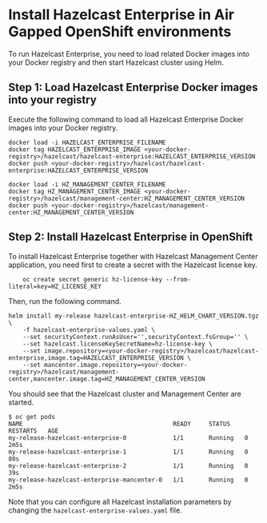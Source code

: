 # Install Hazelcast Enterprise in Air Gapped OpenShift environments

To run Hazelcast Enterprise, you need to load related Docker images into your Docker registry and then start Hazelcast cluster using Helm.

## Step 1: Load Hazelcast Enterprise Docker images into your registry

Execute the following command to load all Hazelcast Enterprise Docker images into your Docker registry.

	docker load -i HAZELCAST_ENTERPRISE_FILENAME
	docker tag HAZELCAST_ENTERPRISE_IMAGE <your-docker-registry>/hazelcast/hazelcast-enterprise:HAZELCAST_ENTERPRISE_VERSION
	docker push <your-docker-registry>/hazelcast/hazelcast-enterprise:HAZELCAST_ENTERPRISE_VERSION

	docker load -i HZ_MANAGEMENT_CENTER_FILENAME
	docker tag HZ_MANAGEMENT_CENTER_IMAGE <your-docker-registry>/hazelcast/management-center:HZ_MANAGEMENT_CENTER_VERSION
	docker push <your-docker-registry>/hazelcast/management-center:HZ_MANAGEMENT_CENTER_VERSION

## Step 2: Install Hazelcast Enterprise in OpenShift

To install Hazelcast Enterprise together with Hazelcast Management Center application, you need first to create a secret with the Hazelcast license key.

		oc create secret generic hz-license-key --from-literal=key=HZ_LICENSE_KEY

Then, run the following command.

	helm install my-release hazelcast-enterprise-HZ_HELM_CHART_VERSION.tgz \
		-f hazelcast-enterprise-values.yaml \
		--set securityContext.runAsUser='',securityContext.fsGroup='' \
		--set hazelcast.licenseKeySecretName=hz-license-key \
		--set image.repository=<your-docker-registry>/hazelcast/hazelcast-enterprise,image.tag=HAZELCAST_ENTERPRISE_VERSION \
		--set mancenter.image.repository=<your-docker-registry>/hazelcast/management-center,mancenter.image.tag=HZ_MANAGEMENT_CENTER_VERSION

You should see that the Hazelcast cluster and Management Center are started.

	$ oc get pods
	NAME                                          READY     STATUS    RESTARTS   AGE
	my-release-hazelcast-enterprise-0             1/1       Running   0          2m5s
	my-release-hazelcast-enterprise-1             1/1       Running   0          80s
	my-release-hazelcast-enterprise-2             1/1       Running   0          39s
	my-release-hazelcast-enterprise-mancenter-0   1/1       Running   0          2m5s

Note that you can configure all Hazelcast installation parameters by changing the `hazelcast-enterprise-values.yaml` file.